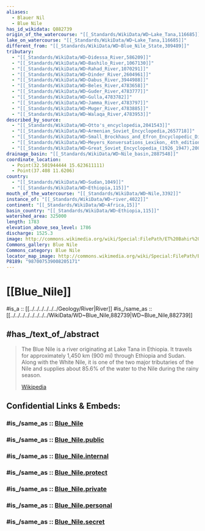 ```yaml
---
aliases:
  - Blauer Nil
  - Blue Nile
has_id_wikidata: Q882739
origin_of_the_watercourse: "[[_Standards/WikiData/WD~Lake_Tana,116685]]"
lake_on_watercourse: "[[_Standards/WikiData/WD~Lake_Tana,116685]]"
different_from: "[[_Standards/WikiData/WD~Blue_Nile_State,309489]]"
tributary:
  - "[[_Standards/WikiData/WD~Didessa_River,586209]]"
  - "[[_Standards/WikiData/WD~Bashilo_River,1067130]]"
  - "[[_Standards/WikiData/WD~Rahad_River,1070291]]"
  - "[[_Standards/WikiData/WD~Dinder_River,2604961]]"
  - "[[_Standards/WikiData/WD~Dabus_River,3944988]]"
  - "[[_Standards/WikiData/WD~Beles_River,4783658]]"
  - "[[_Standards/WikiData/WD~Guder_River,4783777]]"
  - "[[_Standards/WikiData/WD~Gulla,4783782]]"
  - "[[_Standards/WikiData/WD~Jamma_River,4783797]]"
  - "[[_Standards/WikiData/WD~Muger_River,4783885]]"
  - "[[_Standards/WikiData/WD~Walaqa_River,4783953]]"
described_by_source:
  - "[[_Standards/WikiData/WD~Otto's_encyclopedia,2041543]]"
  - "[[_Standards/WikiData/WD~Armenian_Soviet_Encyclopedia,2657718]]"
  - "[[_Standards/WikiData/WD~Small_Brockhaus_and_Efron_Encyclopedic_Dictionary,19180675]]"
  - "[[_Standards/WikiData/WD~Meyers_Konversations_Lexikon,_4th_edition_(1885_1890),19219752]]"
  - "[[_Standards/WikiData/WD~Great_Soviet_Encyclopedia_(1926_1947),20078554]]"
drainage_basin: "[[_Standards/WikiData/WD~Nile_basin,2887548]]"
coordinate_location:
  - Point(32.501944444 15.623611111)
  - Point(37.408 11.6206)
country:
  - "[[_Standards/WikiData/WD~Sudan,1049]]"
  - "[[_Standards/WikiData/WD~Ethiopia,115]]"
mouth_of_the_watercourse: "[[_Standards/WikiData/WD~Nile,3392]]"
instance_of: "[[_Standards/WikiData/WD~river,4022]]"
continent: "[[_Standards/WikiData/WD~Africa,15]]"
basin_country: "[[_Standards/WikiData/WD~Ethiopia,115]]"
watershed_area: 325000
length: 1783
elevation_above_sea_level: 1786
discharge: 1525.3
image: http://commons.wikimedia.org/wiki/Special:FilePath/ET%20Bahir%20Dar%20asv2018-02%20img17%20Tis%20Issat.jpg
Commons_gallery: Blue Nile
Commons_category: Blue Nile
locator_map_image: http://commons.wikimedia.org/wiki/Special:FilePath/Blue%20nile%20map.png
P8189: "987007539008205171"
---
```


# [[Blue_Nile]] 

#is_a :: [[../../../../../../Geology/River|River]] 
#is_/same_as :: [[../../../../../../../../WikiData/WD~Blue_Nile,882739|WD~Blue_Nile,882739]] 


## #has_/text_of_/abstract 

> The Blue Nile is a river originating at Lake Tana in Ethiopia. 
> It travels for approximately 1,450 km (900 mi) through Ethiopia and Sudan. 
> Along with the White Nile, it is one of the two major tributaries of the Nile 
> and supplies about 85.6% of the water to the Nile during the rainy season.
>
> [Wikipedia](https://en.wikipedia.org/wiki/Blue%20Nile) 


## Confidential Links & Embeds: 

### #is_/same_as :: [Blue_Nile](/_Standards/Earth/Continent/Africa/Africa~East/Sudan~North/States~Sudan~North/Blue_Nile-State/Blue_Nile.md) 

### #is_/same_as :: [Blue_Nile.public](/_public/Earth/Continent/Africa/Africa~East/Sudan~North/States~Sudan~North/Blue_Nile-State/Blue_Nile.public.md) 

### #is_/same_as :: [Blue_Nile.internal](/_internal/Earth/Continent/Africa/Africa~East/Sudan~North/States~Sudan~North/Blue_Nile-State/Blue_Nile.internal.md) 

### #is_/same_as :: [Blue_Nile.protect](/_protect/Earth/Continent/Africa/Africa~East/Sudan~North/States~Sudan~North/Blue_Nile-State/Blue_Nile.protect.md) 

### #is_/same_as :: [Blue_Nile.private](/_private/Earth/Continent/Africa/Africa~East/Sudan~North/States~Sudan~North/Blue_Nile-State/Blue_Nile.private.md) 

### #is_/same_as :: [Blue_Nile.personal](/_personal/Earth/Continent/Africa/Africa~East/Sudan~North/States~Sudan~North/Blue_Nile-State/Blue_Nile.personal.md) 

### #is_/same_as :: [Blue_Nile.secret](/_secret/Earth/Continent/Africa/Africa~East/Sudan~North/States~Sudan~North/Blue_Nile-State/Blue_Nile.secret.md)

